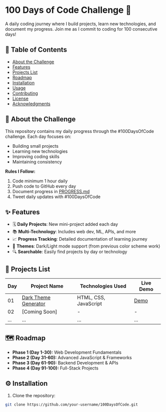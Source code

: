 # 100 Days of Code Challenge 🚀


A daily coding journey where I build projects, learn new technologies, and document my progress. Join me as I commit to coding for 100 consecutive days!

## 📌 Table of Contents
- [About the Challenge](#-about-the-challenge)
- [Features](#-features)
- [Projects List](#-projects-list)
- [Roadmap](#-roadmap)
- [Installation](#-installation)
- [Usage](#-usage)
- [Contributing](#-contributing)
- [License](#-license)
- [Acknowledgments](#-acknowledgments)

## 🎯 About the Challenge
This repository contains my daily progress through the #100DaysOfCode challenge. Each day focuses on:
- Building small projects
- Learning new technologies
- Improving coding skills
- Maintaining consistency

**Rules I Follow:**
1. Code minimum 1 hour daily
2. Push code to GitHub every day
3. Document progress in [PROGRESS.md](PROGRESS.md)
4. Tweet daily updates with #100DaysOfCode

## ✨ Features
- 🗓️ **Daily Projects**: New mini-project added each day
- 📚 **Multi-Technology**: Includes web dev, ML, APIs, and more
- 📈 **Progress Tracking**: Detailed documentation of learning journey
- 🎨 **Themes**: Dark/Light mode support (from previous color scheme work)
- 🔍 **Searchable**: Easily find projects by day or technology

## 📂 Projects List
| Day | Project Name | Technologies Used | Live Demo |
|-----|--------------|-------------------|-----------|
| 01  | [Dark Theme Generator](day-01/) | HTML, CSS, JavaScript | [Demo](#) |
| 02  | [Coming Soon] | - | - |
| ... | ... | ... | ... |

## 🗺️ Roadmap
- **Phase 1 (Day 1-30):** Web Development Fundamentals
- **Phase 2 (Day 31-60):** Advanced JavaScript & Frameworks
- **Phase 3 (Day 61-90):** Backend Development & APIs
- **Phase 4 (Day 91-100):** Full-Stack Projects

## ⚙️ Installation
1. Clone the repository:
```bash
git clone https://github.com/your-username/100DaysOfCode.git
